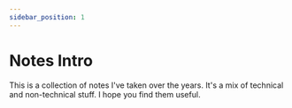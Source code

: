 ```yaml
---
sidebar_position: 1
---
```


# Notes Intro

This is a collection of notes I've taken over the years. It's a mix of technical and non-technical stuff. I hope you find them useful.
